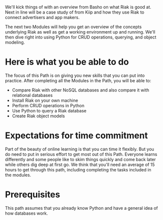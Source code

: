 <!--
{
"name" : "before-we-begin",
"version" : "0.1",
"title" : "Before We Begin",
"description" : "Set expectations and assess initial confidence.",
"freshnessDate" : 2015-06-01,
"license" : "CC Attribution-ShareAlike 4.0",
"contact" : { "email" : "will@outlearn.com" }
}
-->

<!-- @section, "title": "Getting started" -->

We'll kick things of with an overview from Basho on what Riak is good at. Next in line will be a case study of from Kiip and how they use Riak to connect advertisers and app makers.

The next two Modules will help you get an overview of the concepts underlying Riak as well as get a working environment up and running. We'll then dive right into using Python for CRUD operations, querying, and object modeling.


# Here is what you be able to do

The focus of this Path is on giving you new skills that you can put into practice. After completing all the Modules in the Path, you will be able to:

- Compare Riak with other NoSQL databases and also compare it with relational databases
- Install Riak on your own machine
- Perform CRUD operations in Python
- Use Python to query a Riak database
- Create Riak object models


# Expectations for time commitment

Part of the beauty of online learning is that you can time it flexibly. But you do need to put in serious effort to get most out of this Path. Everyone learns differently and some people like to skim things quickly and come back later while others dig deep at first go. We think that you'll need an average of 15 hours to get through this path, including completing the tasks included in the modules.

# Prerequisites

This path assumes that you already know Python and have a general idea of how databases work. 
